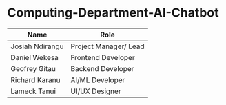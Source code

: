 # Computing-Department-AI-Chatbot
| Name             | Role                       |              
|------------------|----------------------------|
| Josiah Ndirangu  | Project Manager/ Lead      | 
| Daniel Wekesa    |  Frontend Developer        | 
| Geofrey Gitau    |  Backend Developer         | 
| Richard Karanu   |  AI/ML Developer           |
| Lameck Tanui     | UI/UX Designer             |

